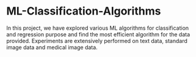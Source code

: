 # ML-Classification-Algorithms
In this project, we have explored various ML algorithms for classification and regression purpose and find the most efficient algorithm for the data provided. Experiments are extensively performed on text data, standard image data and medical image data.
